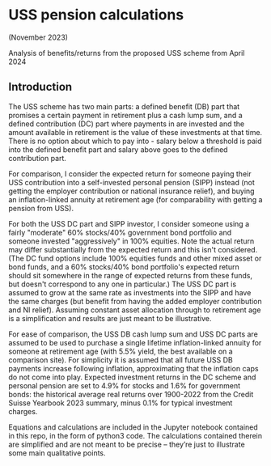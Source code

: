 # USS pension calculations

(November 2023)

Analysis of benefits/returns from the proposed USS scheme from April 2024

## Introduction
The USS scheme has two main parts: a defined benefit (DB) part that promises a certain payment in retirement plus a cash lump sum, and a defined contribution (DC) part where payments in are invested and the amount available in retirement is the value of these investments at that time. There is no option about which to pay into - salary below a threshold is paid into the defined benefit part and salary above goes to the defined contribution part.

For comparison, I consider the expected return for someone paying their USS contribution into a self-invested personal pension (SIPP) instead (not getting the employer contribution or national insurance relief), and buying an inflation-linked annuity at retirement age (for comparability with getting a pension from USS).

For both the USS DC part and SIPP investor, I consider someone using a fairly "moderate" 60% stocks/40% government bond portfolio and someone invested "aggressively" in 100% equities. Note the actual return may differ substantially from the expected return and this isn't considered. (The DC fund options include 100% equities funds and other mixed asset or bond funds, and a 60% stocks/40% bond portfolio's expected return should sit somewhere in the range of expected returns from these funds, but doesn't correspond to any one in particular.) The USS DC part is assumed to grow at the same rate as investments into the SIPP and have the same charges (but benefit from having the added employer contribution and NI relief). Assuming constant asset allocation through to retirement age is a simplification and results are just meant to be illustrative.

For ease of comparison, the USS DB cash lump sum and USS DC parts are assumed to be used to purchase a single lifetime inflation-linked annuity for someone at retirement age (with 5.5% yield, the best available on a comparison site). For simplicity it is assumed that all future USS DB payments increase following inflation, approximating that the inflation caps do not come into play. Expected investment returns in the DC scheme and personal pension are set to 4.9% for stocks and 1.6% for government bonds: the historical average real returns over 1900-2022 from the Credit Suisse Yearbook 2023 summary, minus 0.1% for typical investment charges.

Equations and calculations are included in the Jupyter notebook contained in this repo, in the form of python3 code. The calculations contained therein are simplified and are not meant to be precise – they’re just to illustrate some main qualitative points.
